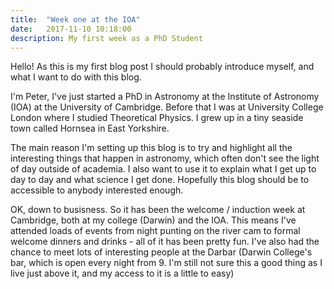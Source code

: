 ```yaml
---
title:  "Week one at the IOA"
date:   2017-11-10 10:18:00
description: My first week as a PhD Student
---
```


Hello! As this is my first blog post I should probably introduce myself, and
what I want to do with this blog.

I'm Peter, I've just started a PhD in Astronomy
at the Institute of Astronomy (IOA) at the University of Cambridge. Before that
I was at University College London where I studied Theoretical Physics. I grew
up in a tiny seaside town called Hornsea in East Yorkshire.

The main reason I'm setting up this blog is to try and highlight all the
interesting things that happen in astronomy, which often don't see the light of day
outside of academia. I also want to use it to explain what I get up to day to day
and what science I get done. Hopefully this blog should be to accessible
to anybody interested enough.

OK, down to busisness. So it has been the welcome / induction week at Cambridge,
both at my college (Darwin) and the IOA. This means I've attended loads of events
from night punting on the river cam to formal welcome dinners and drinks - all of
it has been pretty fun. I've also had the chance to meet lots of interesting people
at the Darbar (Darwin College's bar, which is open every night from 9. I'm still
not sure this a good thing as I live just above it, and my access to it is a little
to easy)
